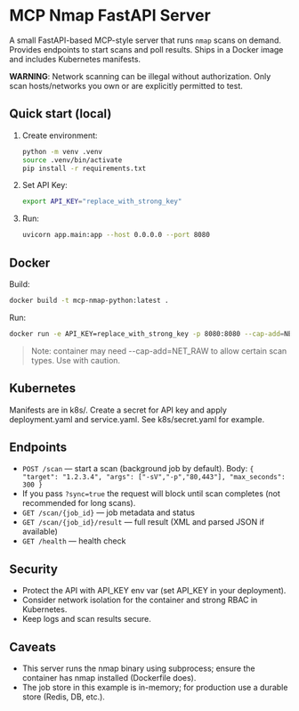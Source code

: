 # MCP Nmap FastAPI Server

A small FastAPI-based MCP-style server that runs `nmap` scans on demand.  
Provides endpoints to start scans and poll results. Ships in a Docker image and includes Kubernetes manifests.

**WARNING**: Network scanning can be illegal without authorization. Only scan hosts/networks you own or are explicitly permitted to test.

## Quick start (local)
1. Create environment:
   ```bash
   python -m venv .venv
   source .venv/bin/activate
   pip install -r requirements.txt
   ```
2. Set API Key:
   ```bash
   export API_KEY="replace_with_strong_key"
   ```
3. Run:
   ```bash
   uvicorn app.main:app --host 0.0.0.0 --port 8080
   ```

## Docker
Build:
```bash
docker build -t mcp-nmap-python:latest .
```

Run:
```bash
docker run -e API_KEY=replace_with_strong_key -p 8080:8080 --cap-add=NET_RAW --cap-add=NET_ADMIN mcp-nmap-fastapi:latest
```

>Note: container may need --cap-add=NET_RAW to allow certain scan types. Use with caution.

## Kubernetes

Manifests are in k8s/. Create a secret for API key and apply deployment.yaml and service.yaml. See k8s/secret.yaml for example.

## Endpoints

* `POST /scan` — start a scan (background job by default). Body: `{ "target": "1.2.3.4", "args": ["-sV","-p","80,443"], "max_seconds": 300 }`
* If you pass `?sync=true` the request will block until scan completes (not recommended for long scans).
* `GET /scan/{job_id}` — job metadata and status
* `GET /scan/{job_id}/result` — full result (XML and parsed JSON if available)
* `GET /health` — health check

## Security

* Protect the API with API_KEY env var (set API_KEY in your deployment).
* Consider network isolation for the container and strong RBAC in Kubernetes.
* Keep logs and scan results secure.

## Caveats

* This server runs the nmap binary using subprocess; ensure the container has nmap installed (Dockerfile does).
* The job store in this example is in-memory; for production use a durable store (Redis, DB, etc.).